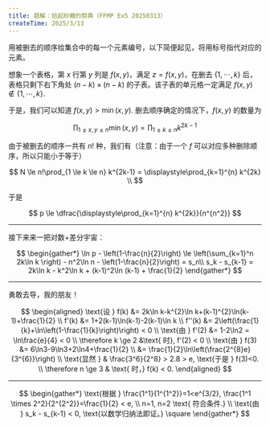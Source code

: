 ```yaml
---
title: 题解：拾起砂糖的祭典（FFMP Ex5 20250313）
createTime: 2025/3/13
---
```


用被删去的顺序给集合中的每一个元素编号，以下简便起见，将用标号指代对应的元素。

想象一个表格，第 $x$ 行第 $y$ 列是 $f(x,y)$，满足 $z=f(x, y)$，在删去 $\{1, \cdots, k\}$ 后，表格只剩下右下角处 $(n-k) \times (n-k)$ 的子表。该子表的单元格一定满足 $f(x, y) \notin \{1, \cdots, k\}$. 

于是，我们可以知道 $f(x, y) > \min(x, y)$. 删去顺序确定的情况下，$f(x, y)$ 的数量为

$$\prod_{1 \le x, y \le n} \min(x, y) = \prod_{1 \le k \le n} k^{2k-1}$$

由于被删去的顺序一共有 $n!$ 种，我们有（注意：由于一个 $f$ 可以对应多种删除顺序，所以只能小于等于）

$$
N \le n!\prod_{1 \le k \le n} k^{2k-1} = \displaystyle\prod_{k=1}^{n} k^{2k} \\
$$

于是

$$
p \le \dfrac{\displaystyle\prod_{k=1}^{n} k^{2k}}{n^{n^2}} 
$$

---
接下来来一把对数+差分宇宙：

$$
\begin{gather*} 
\ln p - \left(1-\frac{n}{2}\right) \le \left(\sum_{k=1}^n 2k\ln k \right) - n^2\ln n - \left(1-\frac{n}{2}\right) = s_n\\
s_k - s_{k-1} = 2k\ln k - k^2\ln k + (k-1)^2\ln (k-1) + \frac{1}{2}
 \end{gather*}
$$

---
勇敢去导，我的朋友！

$$
\begin{aligned}
\text{设 } f(k) &= 2k\ln k-k^{2}\ln k+(k-1)^{2}\ln(k-1)+\frac{1}{2} \\
f'(k) &= 1+2(k-1)\ln(k-1)-2(k-1)\ln k \\
f''(k) &= 2\left(\frac{1}{k}+\ln\left(1-\frac{1}{k}\right)\right) < 0 \\
\text{由 } f'(2) &= 1-2\ln2 = \ln\frac{e}{4} < 0 \\
\therefore k \ge 2 &\text{ 时}, f'(2) < 0 \\
\text{由 } f(3) &= 6\ln3-9\ln3+2\ln4+\frac{1}{2} \\
&= \frac{1}{2}\ln\left(\frac{2^{8}e}{3^{6}}\right) \\
\text{显然 } & \frac{3^6}{2^8} > 2.8 > e, \text{于是 } f(3)<0. \\
\therefore n \ge 3 & \text{ 时，} f(k) < 0.
\end{aligned}
$$

---

$$
\begin{gather*} 
\text{根据 } \frac{1^1}{1^{1^2}}=1<e^{3/2}, \frac{1^1 \times 2^2}{2^{2^2}}=\frac{1}{2} < e, \\
n=1, n=2 \text{ 符合条件.}
\\
\text{由 } s_k - s_{k-1} < 0, \text{以数学归纳法即证。} \square
 \end{gather*}
$$
